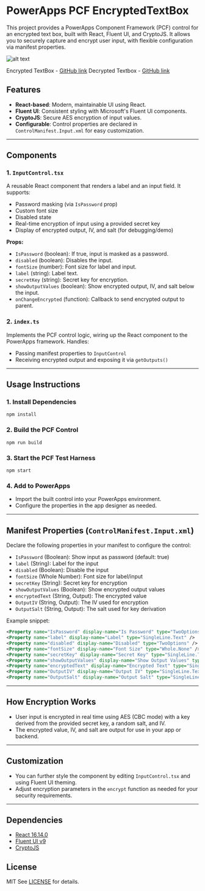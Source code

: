 # PowerApps PCF EncryptedTextBox

This project provides a PowerApps Component Framework (PCF) control for an encrypted text box, built with React, Fluent UI, and CryptoJS. It allows you to securely capture and encrypt user input, with flexible configuration via manifest properties.

![alt text](https://arpitshah.me/wp-content/uploads/2025/09/ReactFluent-EncryptDecrypt.png)

Encrypted TextBox - [GitHub link](https://github.com/arpitsvshah/PowerApps-PCF-EncryptedTextBox)
Decrypted Textbox - [GitHub link](https://github.com/arpitsvshah/PowerApps-PCF-DecryptedTextBox)

## Features

- **React-based**: Modern, maintainable UI using React.
- **Fluent UI**: Consistent styling with Microsoft's Fluent UI components.
- **CryptoJS**: Secure AES encryption of input values.
- **Configurable**: Control properties are declared in `ControlManifest.Input.xml` for easy customization.

---

## Components

### 1. `InputControl.tsx`

A reusable React component that renders a label and an input field. It supports:

- Password masking (via `IsPassword` prop)
- Custom font size
- Disabled state
- Real-time encryption of input using a provided secret key
- Display of encrypted output, IV, and salt (for debugging/demo)

**Props:**

- `IsPassword` (boolean): If true, input is masked as a password.
- `disabled` (boolean): Disables the input.
- `fontSize` (number): Font size for label and input.
- `label` (string): Label text.
- `secretKey` (string): Secret key for encryption.
- `showOutputValues` (boolean): Show encrypted output, IV, and salt below the input.
- `onChangeEncrypted` (function): Callback to send encrypted output to parent.

### 2. `index.ts`

Implements the PCF control logic, wiring up the React component to the PowerApps framework. Handles:

- Passing manifest properties to `InputControl`
- Receiving encrypted output and exposing it via `getOutputs()`

---

## Usage Instructions

### 1. Install Dependencies

```
npm install
```

### 2. Build the PCF Control

```
npm run build
```

### 3. Start the PCF Test Harness

```
npm start
```

### 4. Add to PowerApps

- Import the built control into your PowerApps environment.
- Configure the properties in the app designer as needed.

---

## Manifest Properties (`ControlManifest.Input.xml`)

Declare the following properties in your manifest to configure the control:

- `IsPassword` (Boolean): Show input as password (default: true)
- `label` (String): Label for the input
- `disabled` (Boolean): Disable the input
- `fontSize` (Whole Number): Font size for label/input
- `secretKey` (String): Secret key for encryption
- `showOutputValues` (Boolean): Show encrypted output values
- `encryptedText` (String, Output): The encrypted value
- `OutputIV` (String, Output): The IV used for encryption
- `OutputSalt` (String, Output): The salt used for key derivation

Example snippet:

```xml
<Property name="IsPassword" display-name="Is Password" type="TwoOptions" />
<Property name="label" display-name="Label" type="SingleLine.Text" />
<Property name="disabled" display-name="Disabled" type="TwoOptions" />
<Property name="fontSize" display-name="Font Size" type="Whole.None" />
<Property name="secretKey" display-name="Secret Key" type="SingleLine.Text" />
<Property name="showOutputValues" display-name="Show Output Values" type="TwoOptions" />
<Property name="encryptedText" display-name="Encrypted Text" type="SingleLine.Text" usage="output" />
<Property name="OutputIV" display-name="Output IV" type="SingleLine.Text" usage="output" />
<Property name="OutputSalt" display-name="Output Salt" type="SingleLine.Text" usage="output" />
```

---

## How Encryption Works

- User input is encrypted in real time using AES (CBC mode) with a key derived from the provided secret key, a random salt, and IV.
- The encrypted value, IV, and salt are output for use in your app or backend.

---

## Customization

- You can further style the component by editing `InputControl.tsx` and using Fluent UI theming.
- Adjust encryption parameters in the `encrypt` function as needed for your security requirements.

---

## Dependencies

- [React 16.14.0](https://reactjs.org/)
- [Fluent UI v9](https://react.fluentui.dev/)
- [CryptoJS](https://github.com/brix/crypto-js)

## License

MIT
See [LICENSE](LICENSE) for details.
